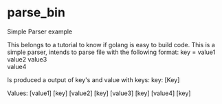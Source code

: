 # parse_bin
Simple Parser example

This belongs to a tutorial to know if golang is easy to build code.
This is a simple parser, intends to parse file with the following format:
key = value1 value2 value3 \
      value4
      
Is produced a output of key's and value with keys:
key: [Key]

Values:
[value1] [key]
[value2] [key]
[value3] [key]
[value4] [key]
